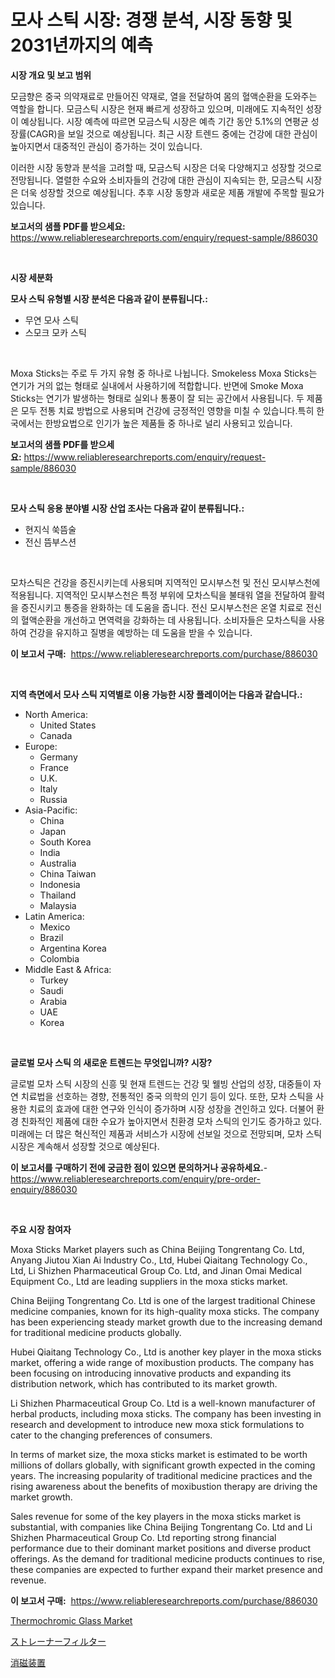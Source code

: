 <p><h1>모사 스틱 시장: 경쟁 분석, 시장 동향 및 2031년까지의 예측</h1></p><p><strong>시장 개요 및 보고 범위</strong></p>
<p><p>모금향은 중국 의약재료로 만들어진 약재로, 열을 전달하여 몸의 혈액순환을 도와주는 역할을 합니다. 모금스틱 시장은 현재 빠르게 성장하고 있으며, 미래에도 지속적인 성장이 예상됩니다. 시장 예측에 따르면 모금스틱 시장은 예측 기간 동안 5.1%의 연평균 성장률(CAGR)을 보일 것으로 예상됩니다. 최근 시장 트렌드 중에는 건강에 대한 관심이 높아지면서 대중적인 관심이 증가하는 것이 있습니다.</p><p>이러한 시장 동향과 분석을 고려할 때, 모금스틱 시장은 더욱 다양해지고 성장할 것으로 전망됩니다. 열렬한 수요와 소비자들의 건강에 대한 관심이 지속되는 한, 모금스틱 시장은 더욱 성장할 것으로 예상됩니다. 추후 시장 동향과 새로운 제품 개발에 주목할 필요가 있습니다.</p></p>
<p><strong>보고서의 샘플 PDF를 받으세요:</strong> <a href="https://www.reliableresearchreports.com/enquiry/request-sample/886030">https://www.reliableresearchreports.com/enquiry/request-sample/886030</a></p>
<p>&nbsp;</p>
<p><strong>시장 세분화</strong></p>
<p><strong>모사 스틱 유형별 시장 분석은 다음과 같이 분류됩니다.:</strong></p>
<p><ul><li>무연 모사 스틱</li><li>스모크 모카 스틱</li></ul></p>
<p>&nbsp;</p>
<p><p>Moxa Sticks는 주로 두 가지 유형 중 하나로 나뉩니다. Smokeless Moxa Sticks는 연기가 거의 없는 형태로 실내에서 사용하기에 적합합니다. 반면에 Smoke Moxa Sticks는 연기가 발생하는 형태로 실외나 통풍이 잘 되는 공간에서 사용됩니다. 두 제품은 모두 전통 치료 방법으로 사용되며 건강에 긍정적인 영향을 미칠 수 있습니다.특히 한국에서는 한방요법으로 인기가 높은 제품들 중 하나로 널리 사용되고 있습니다.</p></p>
<p><strong>보고서의 샘플 PDF를 받으세요:</strong>&nbsp;<a href="https://www.reliableresearchreports.com/enquiry/request-sample/886030">https://www.reliableresearchreports.com/enquiry/request-sample/886030</a></p>
<p>&nbsp;</p>
<p><strong> 모사 스틱 응용 분야별 시장 산업 조사는 다음과 같이 분류됩니다.:</strong></p>
<p><ul><li>현지식 쑥뜸술</li><li>전신 뜸부스션</li></ul></p>
<p>&nbsp;</p>
<p><p>모차스틱은 건강을 증진시키는데 사용되며 지역적인 모시부스천 및 전신 모시부스천에 적용됩니다. 지역적인 모시부스천은 특정 부위에 모차스틱을 불태워 열을 전달하여 활력을 증진시키고 통증을 완화하는 데 도움을 줍니다. 전신 모시부스천은 온열 치료로 전신의 혈액순환을 개선하고 면역력을 강화하는 데 사용됩니다. 소비자들은 모차스틱을 사용하여 건강을 유지하고 질병을 예방하는 데 도움을 받을 수 있습니다.</p></p>
<p><strong>이 보고서 구매:</strong>&nbsp; <a href="https://www.reliableresearchreports.com/purchase/886030">https://www.reliableresearchreports.com/purchase/886030</a></p>
<p>&nbsp;</p>
<p><strong>지역 측면에서 모사 스틱 지역별로 이용 가능한 시장 플레이어는 다음과 같습니다.:</strong></p>
<p><ul>
    <li>
        North America:
        <ul>
            <li>United States</li>
            <li>Canada</li>
        </ul>
    </li>
    <li>
        Europe:
        <ul>
            <li>Germany</li>
            <li>France</li>
            <li>U.K.</li>
            <li>Italy</li>
            <li>Russia</li>
        </ul>
    </li>
    <li>
        Asia-Pacific:
        <ul>
            <li>China</li>
            <li>Japan</li>
            <li>South Korea</li>
            <li>India</li>
            <li>Australia</li>
            <li>China Taiwan</li>
            <li>Indonesia</li>
            <li>Thailand</li>
            <li>Malaysia</li>
        </ul>
    </li>
    <li>
        Latin America:
        <ul>
            <li>Mexico</li>
            <li>Brazil</li>
            <li>Argentina Korea</li>
            <li>Colombia</li>
        </ul>
    </li>
    <li>
        Middle East & Africa:
        <ul>
            <li>Turkey</li>
            <li>Saudi</li>
            <li>Arabia</li>
            <li>UAE</li>
            <li>Korea</li>
        </ul>
    </li>
    </ul></p>
<p>&nbsp;</p>
<p><strong>글로벌 모사 스틱 의 새로운 트렌드는 무엇입니까? 시장?</strong></p>
<p><p>글로벌 모차 스틱 시장의 신흥 및 현재 트렌드는 건강 및 웰빙 산업의 성장, 대중들이 자연 치료법을 선호하는 경향, 전통적인 중국 의학의 인기 등이 있다. 또한, 모차 스틱을 사용한 치료의 효과에 대한 연구와 인식이 증가하며 시장 성장을 견인하고 있다. 더불어 환경 친화적인 제품에 대한 수요가 높아지면서 친환경 모차 스틱의 인기도 증가하고 있다. 미래에는 더 많은 혁신적인 제품과 서비스가 시장에 선보일 것으로 전망되며, 모차 스틱 시장은 계속해서 성장할 것으로 예상된다.</p></p>
<p><strong>이 보고서를 구매하기 전에 궁금한 점이 있으면 문의하거나 공유하세요.</strong>- <a href="https://www.reliableresearchreports.com/enquiry/pre-order-enquiry/886030">https://www.reliableresearchreports.com/enquiry/pre-order-enquiry/886030</a></p>
<p>&nbsp;</p>
<p><strong>주요 시장 참여자</strong></p>
<p><p>Moxa Sticks Market players such as China Beijing Tongrentang Co. Ltd, Anyang Jiutou Xian Ai Industry Co., Ltd, Hubei Qiaitang Technology Co., Ltd, Li Shizhen Pharmaceutical Group Co. Ltd, and Jinan Omai Medical Equipment Co., Ltd are leading suppliers in the moxa sticks market.</p><p>China Beijing Tongrentang Co. Ltd is one of the largest traditional Chinese medicine companies, known for its high-quality moxa sticks. The company has been experiencing steady market growth due to the increasing demand for traditional medicine products globally.</p><p>Hubei Qiaitang Technology Co., Ltd is another key player in the moxa sticks market, offering a wide range of moxibustion products. The company has been focusing on introducing innovative products and expanding its distribution network, which has contributed to its market growth.</p><p>Li Shizhen Pharmaceutical Group Co. Ltd is a well-known manufacturer of herbal products, including moxa sticks. The company has been investing in research and development to introduce new moxa stick formulations to cater to the changing preferences of consumers.</p><p>In terms of market size, the moxa sticks market is estimated to be worth millions of dollars globally, with significant growth expected in the coming years. The increasing popularity of traditional medicine practices and the rising awareness about the benefits of moxibustion therapy are driving the market growth.</p><p>Sales revenue for some of the key players in the moxa sticks market is substantial, with companies like China Beijing Tongrentang Co. Ltd and Li Shizhen Pharmaceutical Group Co. Ltd reporting strong financial performance due to their dominant market positions and diverse product offerings. As the demand for traditional medicine products continues to rise, these companies are expected to further expand their market presence and revenue.</p></p>
<p><strong>이 보고서 구매:</strong>&nbsp;&nbsp;<a href="https://www.reliableresearchreports.com/purchase/886030">https://www.reliableresearchreports.com/purchase/886030</a></p>
<p><p><a href="https://artistic-helicopter-ca9.notion.site/Thermochromic-Glass-Market-Research-Report-Provides-Critical-Insights-that-can-help-Shape-Business-D-3d8977e6d14b42c0a2255675a5b1ed71">Thermochromic Glass Market</a></p><p><a href="https://medium.com/@larrycruz525/%E3%82%B9%E3%83%88%E3%83%AC%E3%83%BC%E3%83%8A%E3%83%BC%E3%83%95%E3%82%A3%E3%83%AB%E3%82%BF%E3%83%BC%E5%B8%82%E5%A0%B4-%E6%88%90%E5%8A%9F%E3%81%99%E3%82%8B%E3%83%93%E3%82%B8%E3%83%8D%E3%82%B9%E6%88%A6%E7%95%A5%E3%81%AE%E9%8D%B52031%E5%B9%B4%E3%81%BE%E3%81%A7%E3%81%AE%E4%BA%88%E6%B8%AC-bf81e018a8a1">ストレーナーフィルター</a></p><p><a href="https://medium.com/@boydsmitham37/%E3%83%87%E3%82%AC%E3%82%A6%E3%82%B8%E3%83%B3%E3%82%B0%E8%A3%85%E7%BD%AE%E5%B8%82%E5%A0%B4%E3%81%AE%E3%83%A1%E3%83%88%E3%83%AA%E3%82%AF%E3%82%B9%E3%82%92%E8%A7%A3%E8%AA%AD%E3%81%99%E3%82%8B-%E5%B8%82%E5%A0%B4%E3%82%B7%E3%82%A7%E3%82%A2-%E3%83%88%E3%83%AC%E3%83%B3%E3%83%89-%E6%88%90%E9%95%B7%E3%83%91%E3%82%BF%E3%83%BC%E3%83%B3-767e58c34762">消磁装置</a></p></p>

